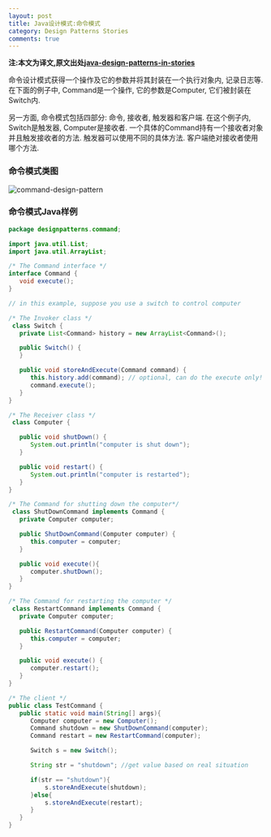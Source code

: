```yaml
---
layout: post
title: Java设计模式:命令模式
category: Design Patterns Stories
comments: true
---
```


**注:本文为译文,原文出处[java-design-patterns-in-stories](http://www.programcreek.com/java-design-patterns-in-stories/)**

命令设计模式获得一个操作及它的参数并将其封装在一个执行对象内, 记录日志等. 在下面的例子中, Command是一个操作, 它的参数是Computer, 它们被封装在Switch内.

另一方面, 命令模式包括四部分: 命令, 接收者, 触发器和客户端. 在这个例子内, Switch是触发器, Computer是接收者. 一个具体的Command持有一个接收者对象并且触发接收者的方法. 触发器可以使用不同的具体方法. 客户端绝对接收者使用哪个方法.



### **命令模式类图**

<img class="alignleft size-full wp-image-7792" alt="command-design-pattern" src="http://www.programcreek.com/wp-content/uploads/2013/02/command-design-pattern.png">

### **命令模式Java样例**

``` java
package designpatterns.command;

import java.util.List;
import java.util.ArrayList;

/* The Command interface */
interface Command {
   void execute();
}

// in this example, suppose you use a switch to control computer

/* The Invoker class */
 class Switch {
   private List<Command> history = new ArrayList<Command>();

   public Switch() {
   }

   public void storeAndExecute(Command command) {
      this.history.add(command); // optional, can do the execute only!
      command.execute();
   }
}

/* The Receiver class */
 class Computer {

   public void shutDown() {
      System.out.println("computer is shut down");
   }

   public void restart() {
      System.out.println("computer is restarted");
   }
}

/* The Command for shutting down the computer*/
 class ShutDownCommand implements Command {
   private Computer computer;

   public ShutDownCommand(Computer computer) {
      this.computer = computer;
   }

   public void execute(){
      computer.shutDown();
   }
}

/* The Command for restarting the computer */
 class RestartCommand implements Command {
   private Computer computer;

   public RestartCommand(Computer computer) {
      this.computer = computer;
   }

   public void execute() {
      computer.restart();
   }
}

/* The client */
public class TestCommand {
   public static void main(String[] args){
      Computer computer = new Computer();
      Command shutdown = new ShutDownCommand(computer);
      Command restart = new RestartCommand(computer);

      Switch s = new Switch();

      String str = "shutdown"; //get value based on real situation

      if(str == "shutdown"){
          s.storeAndExecute(shutdown);
      }else{
          s.storeAndExecute(restart);
      }
   }
}
```
